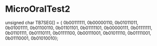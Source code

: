 # MicroOralTest2

unsigned char TB7SEG[] = {
	0b00111111, 0b00000110, 0b01011011, 0b01001111,
	0b01100110, 0b01101101, 0b01111101, 0b00000111,
	0b01111111, 0b01101111, 0b01110111, 0b01111100,
	0b00111001, 0b01011110, 0b01111001, 0b01110001,
        0b01010010};

